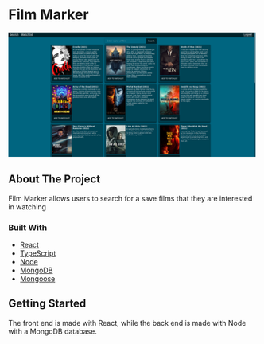 # Film Marker

<img src="https://raw.githubusercontent.com/Johngn/portfolio/master/src/images/filmbookmarker.png" width="500" />



<!-- ABOUT THE PROJECT -->
## About The Project

Film Marker allows users to search for a save films that they are interested in watching


### Built With

* [React](https://reactjs.org/)
* [TypeScript](https://www.typescriptlang.org/)
* [Node](https://nodejs.org/en/)
* [MongoDB](https://www.mongodb.com/)
* [Mongoose](https://mongoosejs.com/)



<!-- GETTING STARTED -->
## Getting Started

The front end is made with React, while the back end is made with Node with a MongoDB database.
